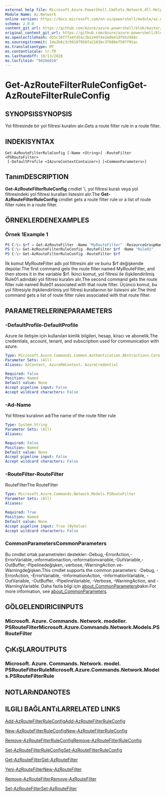```yaml
---
external help file: Microsoft.Azure.PowerShell.Cmdlets.Network.dll-Help.xml
Module Name: Az.Network
online version: https://docs.microsoft.com/en-us/powershell/module/az.network/get-azroutefilterruleconfig
schema: 2.0.0
content_git_url: https://github.com/Azure/azure-powershell/blob/master/src/Network/Network/help/Get-AzRouteFilterRuleConfig.md
original_content_git_url: https://github.com/Azure/azure-powershell/blob/master/src/Network/Network/help/Get-AzRouteFilterRuleConfig.md
ms.openlocfilehash: d55c16f7fa4f45ac3b1249f4e2e8b41dfb529d4c
ms.sourcegitcommit: 1de2b6c3c99197958fa2101bc37680e7507f91ac
ms.translationtype: MT
ms.contentlocale: tr-TR
ms.lasthandoff: 10/13/2020
ms.locfileid: "94266018"
---
```

# <span data-ttu-id="f767f-101">Get-AzRouteFilterRuleConfig</span><span class="sxs-lookup"><span data-stu-id="f767f-101">Get-AzRouteFilterRuleConfig</span></span>

## <span data-ttu-id="f767f-102">SYNOPSIS</span><span class="sxs-lookup"><span data-stu-id="f767f-102">SYNOPSIS</span></span>
<span data-ttu-id="f767f-103">Yol filtresinde bir yol filtresi kuralını alır.</span><span class="sxs-lookup"><span data-stu-id="f767f-103">Gets a route filter rule in a route filter.</span></span>

## <span data-ttu-id="f767f-104">INDEKI</span><span class="sxs-lookup"><span data-stu-id="f767f-104">SYNTAX</span></span>

```
Get-AzRouteFilterRuleConfig [-Name <String>] -RouteFilter <PSRouteFilter>
 [-DefaultProfile <IAzureContextContainer>] [<CommonParameters>]
```

## <span data-ttu-id="f767f-105">Tanım</span><span class="sxs-lookup"><span data-stu-id="f767f-105">DESCRIPTION</span></span>
<span data-ttu-id="f767f-106">**Get-AzRouteFilterRuleConfig** cmdlet 'i, yol filtresi kuralı veya yol filtresindeki yol filtresi kuralları listesini alır.</span><span class="sxs-lookup"><span data-stu-id="f767f-106">The **Get-AzRouteFilterRuleConfig** cmdlet gets a route filter rule or a list of route filter rules in a route filter.</span></span>

## <span data-ttu-id="f767f-107">ÖRNEKLERDEN</span><span class="sxs-lookup"><span data-stu-id="f767f-107">EXAMPLES</span></span>

### <span data-ttu-id="f767f-108">Örnek 1</span><span class="sxs-lookup"><span data-stu-id="f767f-108">Example 1</span></span>
```powershell
PS C:\> $rf = Get-AzRouteFilter -Name "MyRouteFilter" -ResourceGroupName "MyResourceGroup"
PS C:\> Get-AzRouteFilterRuleConfig -RouteFilter $rf -Name "Rule01"
PS C:\> Get-AzRouteFilterRuleConfig -RouteFilter $rf
```

<span data-ttu-id="f767f-109">İlk komut MyRouteFilter adlı yol filtresini alır ve bunu $rf değişkende depolar.</span><span class="sxs-lookup"><span data-stu-id="f767f-109">The first command gets the route filter named MyRouteFilter, and then stores it in the variable $rf.</span></span>
<span data-ttu-id="f767f-110">İkinci komut, yol filtresi ile ilişkilendirilmiş Rule01 adındaki yol filtresi kuralını alır.</span><span class="sxs-lookup"><span data-stu-id="f767f-110">The second command gets the route filter rule named Rule01 associated with that route filter.</span></span>
<span data-ttu-id="f767f-111">Üçüncü komut, bu yol filtresiyle ilişkilendirilmiş yol filtresi kurallarının bir listesini alır.</span><span class="sxs-lookup"><span data-stu-id="f767f-111">The third command gets a list of route filter rules associated with that route filter.</span></span>

## <span data-ttu-id="f767f-112">PARAMETRELERINE</span><span class="sxs-lookup"><span data-stu-id="f767f-112">PARAMETERS</span></span>

### <span data-ttu-id="f767f-113">-DefaultProfile</span><span class="sxs-lookup"><span data-stu-id="f767f-113">-DefaultProfile</span></span>
<span data-ttu-id="f767f-114">Azure ile iletişim için kullanılan kimlik bilgileri, hesap, kiracı ve abonelik.</span><span class="sxs-lookup"><span data-stu-id="f767f-114">The credentials, account, tenant, and subscription used for communication with azure.</span></span>

```yaml
Type: Microsoft.Azure.Commands.Common.Authentication.Abstractions.Core.IAzureContextContainer
Parameter Sets: (All)
Aliases: AzContext, AzureRmContext, AzureCredential

Required: False
Position: Named
Default value: None
Accept pipeline input: False
Accept wildcard characters: False
```

### <span data-ttu-id="f767f-115">-Ad</span><span class="sxs-lookup"><span data-stu-id="f767f-115">-Name</span></span>
<span data-ttu-id="f767f-116">Yol filtresi kuralının adı</span><span class="sxs-lookup"><span data-stu-id="f767f-116">The name of the route filter rule</span></span>

```yaml
Type: System.String
Parameter Sets: (All)
Aliases:

Required: False
Position: Named
Default value: None
Accept pipeline input: False
Accept wildcard characters: False
```

### <span data-ttu-id="f767f-117">-RouteFilter</span><span class="sxs-lookup"><span data-stu-id="f767f-117">-RouteFilter</span></span>
<span data-ttu-id="f767f-118">RouteFilter</span><span class="sxs-lookup"><span data-stu-id="f767f-118">The RouteFilter</span></span>

```yaml
Type: Microsoft.Azure.Commands.Network.Models.PSRouteFilter
Parameter Sets: (All)
Aliases:

Required: True
Position: Named
Default value: None
Accept pipeline input: True (ByValue)
Accept wildcard characters: False
```

### <span data-ttu-id="f767f-119">CommonParameters</span><span class="sxs-lookup"><span data-stu-id="f767f-119">CommonParameters</span></span>
<span data-ttu-id="f767f-120">Bu cmdlet ortak parametreleri destekler:-Debug,-ErrorAction,-ErrorVariable,-ınformationaction,-ınformationvariable,-OutVariable,-OutBuffer,-Pipelinedeğişken,-verbose,-WarningAction ve-Warningdeğişken.</span><span class="sxs-lookup"><span data-stu-id="f767f-120">This cmdlet supports the common parameters: -Debug, -ErrorAction, -ErrorVariable, -InformationAction, -InformationVariable, -OutVariable, -OutBuffer, -PipelineVariable, -Verbose, -WarningAction, and -WarningVariable.</span></span> <span data-ttu-id="f767f-121">Daha fazla bilgi için [about_CommonParameters](http://go.microsoft.com/fwlink/?LinkID=113216)bakın.</span><span class="sxs-lookup"><span data-stu-id="f767f-121">For more information, see [about_CommonParameters](http://go.microsoft.com/fwlink/?LinkID=113216).</span></span>

## <span data-ttu-id="f767f-122">GÖLGELENDIRICI</span><span class="sxs-lookup"><span data-stu-id="f767f-122">INPUTS</span></span>

### <span data-ttu-id="f767f-123">Microsoft. Azure. Commands. Network. modeller. PSRouteFilter</span><span class="sxs-lookup"><span data-stu-id="f767f-123">Microsoft.Azure.Commands.Network.Models.PSRouteFilter</span></span>

## <span data-ttu-id="f767f-124">ÇıKıŞLAR</span><span class="sxs-lookup"><span data-stu-id="f767f-124">OUTPUTS</span></span>

### <span data-ttu-id="f767f-125">Microsoft. Azure. Commands. Network. model. PSRouteFilterRule</span><span class="sxs-lookup"><span data-stu-id="f767f-125">Microsoft.Azure.Commands.Network.Models.PSRouteFilterRule</span></span>

## <span data-ttu-id="f767f-126">NOTLARıNDA</span><span class="sxs-lookup"><span data-stu-id="f767f-126">NOTES</span></span>

## <span data-ttu-id="f767f-127">ILGILI BAĞLANTıLAR</span><span class="sxs-lookup"><span data-stu-id="f767f-127">RELATED LINKS</span></span>

[<span data-ttu-id="f767f-128">Add-AzRouteFilterRuleConfig</span><span class="sxs-lookup"><span data-stu-id="f767f-128">Add-AzRouteFilterRuleConfig</span></span>](./Add-AzRouteFilterRuleConfig.md)

[<span data-ttu-id="f767f-129">New-AzRouteFilterRuleConfig</span><span class="sxs-lookup"><span data-stu-id="f767f-129">New-AzRouteFilterRuleConfig</span></span>](./New-AzRouteFilterRuleConfig.md)

[<span data-ttu-id="f767f-130">Remove-AzRouteFilterRuleConfig</span><span class="sxs-lookup"><span data-stu-id="f767f-130">Remove-AzRouteFilterRuleConfig</span></span>](./Remove-AzRouteFilterRuleConfig.md)

[<span data-ttu-id="f767f-131">Set-AzRouteFilterRuleConfig</span><span class="sxs-lookup"><span data-stu-id="f767f-131">Set-AzRouteFilterRuleConfig</span></span>](./Set-AzRouteFilterRuleConfig.md)

[<span data-ttu-id="f767f-132">Get-AzRouteFilter</span><span class="sxs-lookup"><span data-stu-id="f767f-132">Get-AzRouteFilter</span></span>](./Get-AzRouteFilter.md)

[<span data-ttu-id="f767f-133">Yeni-AzRouteFilter</span><span class="sxs-lookup"><span data-stu-id="f767f-133">New-AzRouteFilter</span></span>](./New-AzRouteFilter.md)

[<span data-ttu-id="f767f-134">Remove-AzRouteFilter</span><span class="sxs-lookup"><span data-stu-id="f767f-134">Remove-AzRouteFilter</span></span>](./Remove-AzRouteFilter.md)

[<span data-ttu-id="f767f-135">Set-AzRouteFilter</span><span class="sxs-lookup"><span data-stu-id="f767f-135">Set-AzRouteFilter</span></span>](./Set-AzRouteFilter.md)
